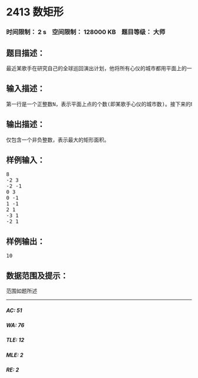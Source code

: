 # 2413 数矩形   
### 时间限制： 2 s&nbsp;&nbsp;&nbsp;&nbsp;空间限制： 128000 KB&nbsp;&nbsp;&nbsp;&nbsp;题目等级： 大师  
## 题目描述：  

<pre>
最近某歌手在研究自己的全球巡回演出计划，他将所有心仪的城市都用平面上的一个点来表示，并打算从中挑选出4个城市作为这次巡回演出的地点。为了显示自己与众不同，他要求存在一个矩形使得挑选出的4个点恰好是这个矩形的4个顶点，并且希望这个矩形的面积最大。这可急坏了其经纪人，于是他向全球歌迷征集方案，当然你这位歌迷一定不会错过这个机会。
</pre>
  
  
## 输入描述：  

<pre>
第一行是一个正整数N，表示平面上点的个数(即某歌手心仪的城市数)。接下来的N行，每行是由空格隔开的两个整数Xi和Yi,表示其对应点的坐标。20%的数据满足N≤500，100%的数据满足N≤1500,-108≤Xi,Yi≤108，且输入数据保证答案存在。 
</pre>
  
  
## 输出描述：  

<pre>
仅包含一个非负整数，表示最大的矩形面积。
</pre>
  
  
## 样例输入：  

<pre>
8  
-2 3  
-2 -1  
0 3  
0 -1  
1 -1  
2 1  
-3 1  
-2 1
</pre>
  
  
## 样例输出：  

<pre>
10
</pre>
  
  
## 数据范围及提示：  

<pre>
范围如题所述
</pre>
  
  
***  

##### AC: 51  
##### WA: 76  
##### TLE: 12  
##### MLE: 2  
##### RE: 2  
